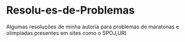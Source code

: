 # Resolu-es-de-Problemas
Algumas resoluções de minha autoria para problemas de maratonas e olimpíadas presentes em sites como o SPOJ,URI
